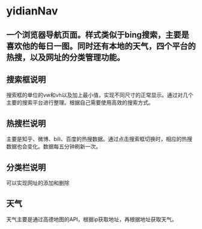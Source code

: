 # yidianNav
## 一个浏览器导航页面。样式类似于bing搜索，主要是喜欢他的每日一图。同时还有本地的天气，四个平台的热搜，以及网址的分类管理功能。  
## 搜索框说明  
搜索框的单位的vw和vh以及加上最小值，实现不同尺寸的正常显示。通过对几个主要的搜索平台进行整理。根据自己需要使用高效的搜索方式。  
## 热搜栏说明  
主要是知乎、微博、bili、百度的热搜数据。通过点击搜索框切换时，相应的热搜数据也会变化。数据每五分钟刷新一次。  
## 分类栏说明  
可以实现网址的添加和删除  
## 天气  
天气主要是通过高德地图的API，根据ip获取地址，再根据地址获取天气。
